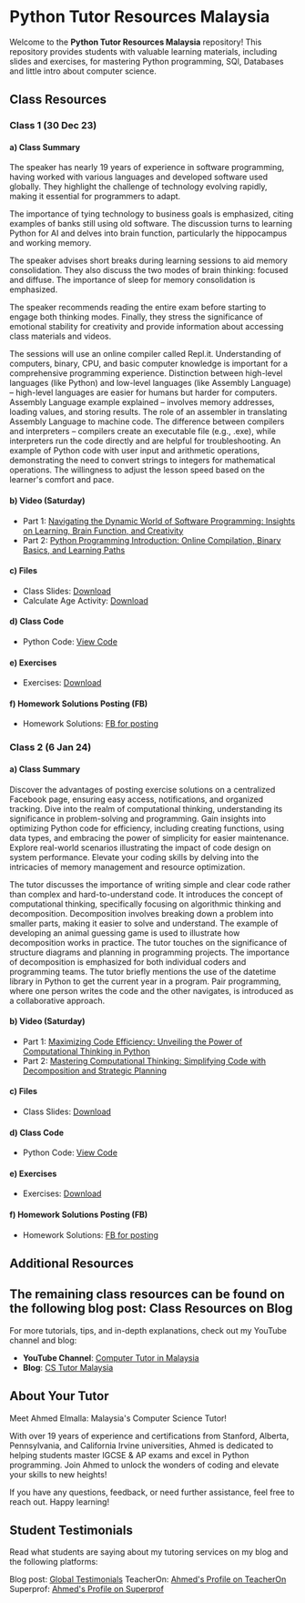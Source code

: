 # Python Tutor Resources Malaysia 

Welcome to the **Python Tutor Resources Malaysia** repository! 
This repository provides students with valuable learning materials, including slides and exercises, for mastering Python programming, SQl, Databases and little intro 
about computer science.

## Class Resources

### Class 1 (30 Dec 23)

#### a) Class Summary

The speaker has nearly 19 years of experience in software programming, having worked with various languages and developed software used globally. They highlight the challenge of technology evolving rapidly, making it essential for programmers to adapt.

The importance of tying technology to business goals is emphasized, citing examples of banks still using old software. The discussion turns to learning Python for AI and delves into brain function, particularly the hippocampus and working memory.

The speaker advises short breaks during learning sessions to aid memory consolidation. They also discuss the two modes of brain thinking: focused and diffuse. The importance of sleep for memory consolidation is emphasized.

The speaker recommends reading the entire exam before starting to engage both thinking modes. Finally, they stress the significance of emotional stability for creativity and provide information about accessing class materials and videos.

The sessions will use an online compiler called Repl.it.
Understanding of computers, binary, CPU, and basic computer knowledge is important for a comprehensive programming experience.
Distinction between high-level languages (like Python) and low-level languages (like Assembly Language) – high-level languages are easier for humans but harder for computers.
Assembly Language example explained – involves memory addresses, loading values, and storing results.
The role of an assembler in translating Assembly Language to machine code.
The difference between compilers and interpreters – compilers create an executable file (e.g., .exe), while interpreters run the code directly and are helpful for troubleshooting.
An example of Python code with user input and arithmetic operations, demonstrating the need to convert strings to integers for mathematical operations.
The willingness to adjust the lesson speed based on the learner's comfort and pace.

#### b) Video (Saturday)

- Part 1: [Navigating the Dynamic World of Software Programming: Insights on Learning, Brain Function, and Creativity](youtu.be/yt3r1wyY42Y)
- Part 2: [Python Programming Introduction: Online Compilation, Binary Basics, and Learning Paths](youtu.be/IkSmFCHK_EM)

#### c) Files

- Class Slides: [Download](drive.google.com/drive/folders/1Lljymcz6UxED6luj31KIadLs5uNxb9Ca?usp=sharing)
- Calculate Age Activity: [Download](drive.google.com/file/d/13-nP27JH1WLAY-1T2u6sPswrWpt1mS6t/view?usp=drive_link)

#### d) Class Code

- Python Code: [View Code](replit.com/@AhmedElmalla/Python-GsinYeo#Class%201.py)

#### e) Exercises

- Exercises: [Download](drive.google.com/drive/folders/14masrbwK-dqg32cEu5CAtzWmmGOB3Oeh?usp=drive_link)

#### f) Homework Solutions Posting (FB)

- Homework Solutions: [FB for posting ](www.facebook.com/igcseCStutor/posts/pfbid02FSV8QFAk8sUBCaMGsKH7WcXB52XJbK72zP8gDQSu1PxvCweW3Ksev48sfRACe9PUl)

### Class 2 (6 Jan 24)

#### a) Class Summary

Discover the advantages of posting exercise solutions on a centralized Facebook page, ensuring easy access, notifications, and organized tracking. Dive into the realm of computational thinking, understanding its significance in problem-solving and programming. Gain insights into optimizing Python code for efficiency, including creating functions, using data types, and embracing the power of simplicity for easier maintenance. Explore real-world scenarios illustrating the impact of code design on system performance. Elevate your coding skills by delving into the intricacies of memory management and resource optimization.

The tutor discusses the importance of writing simple and clear code rather than complex and hard-to-understand code.
It introduces the concept of computational thinking, specifically focusing on algorithmic thinking and decomposition.
Decomposition involves breaking down a problem into smaller parts, making it easier to solve and understand.
The example of developing an animal guessing game is used to illustrate how decomposition works in practice.
The tutor touches on the significance of structure diagrams and planning in programming projects.
The importance of decomposition is emphasized for both individual coders and programming teams.
The tutor briefly mentions the use of the datetime library in Python to get the current year in a program.
Pair programming, where one person writes the code and the other navigates, is introduced as a collaborative approach.

#### b) Video (Saturday)

- Part 1: [Maximizing Code Efficiency: Unveiling the Power of Computational Thinking in Python](youtu.be/c7KXnzcj3TU)
- Part 2: [Mastering Computational Thinking: Simplifying Code with Decomposition and Strategic Planning](youtu.be/bhv2qJCM89o)

#### c) Files

- Class Slides: [Download](drive.google.com/file/d/17V_jWnD74WGoJ4CkUSEHu7ti38L_pnrf/view?usp=drive_link)

#### d) Class Code

- Python Code: [View Code](replit.com/@AhmedElmalla/Python-GsinYeo#Class%202.py)

#### e) Exercises

- Exercises: [Download](replit.com/@AhmedElmalla/Python-GsinYeo#Class%202%20-%20Exercise.py)

#### f) Homework Solutions Posting (FB)

- Homework Solutions: [FB for posting ](www.facebook.com/igcseCStutor/posts/pfbid02FSV8QFAk8sUBCaMGsKH7WcXB52XJbK72zP8gDQSu1PxvCweW3Ksev48sfRACe9PUl)


## Additional Resources
The remaining class resources can be found on the following blog post: Class Resources on Blog
---

For more tutorials, tips, and in-depth explanations, check out my YouTube channel and blog:

- **YouTube Channel**: [Computer Tutor in Malaysia](https://www.youtube.com/@tutorAL9618)
- **Blog**: [CS Tutor Malaysia ](https://elmalla.info/blog/1)


## About Your Tutor

Meet Ahmed Elmalla: Malaysia's Computer Science Tutor!

With over 19 years of experience and certifications from Stanford, Alberta, Pennsylvania, and California Irvine universities, Ahmed is dedicated to helping students master IGCSE & AP exams and excel in Python programming. Join Ahmed to unlock the wonders of coding and elevate your skills to new heights!

If you have any questions, feedback, or need further assistance, feel free to reach out. Happy learning!


## Student Testimonials
Read what students are saying about my tutoring services on my blog and the following platforms:

Blog post: [Global Testimonials](https://elmalla.info/blog/48)
TeacherOn: [Ahmed's Profile on TeacherOn](https://www.teacheron.com/tutor-profile/6ZTs?r=6ZTs)
Superprof: [Ahmed's Profile on Superprof](https://www.superprof.com.my/ir/26571560-8c328)